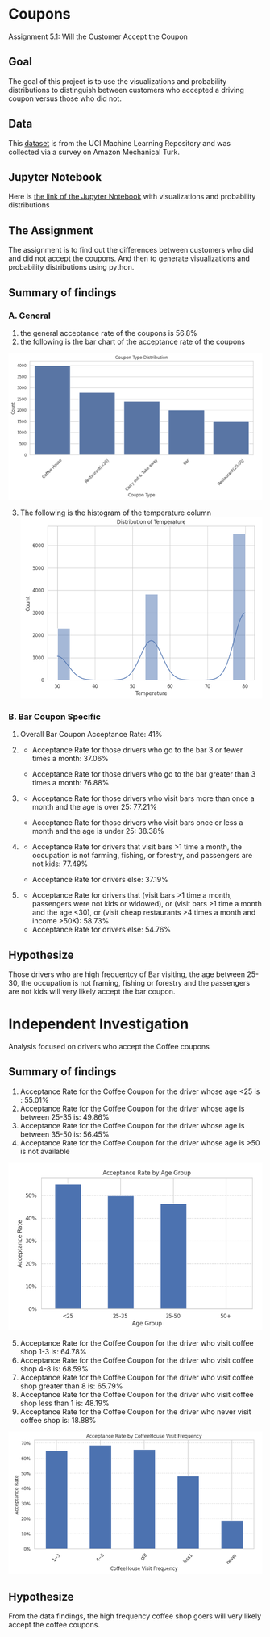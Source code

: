 # Coupons
Assignment 5.1: Will the Customer Accept the Coupon

## Goal
The goal of this project is to use the visualizations and probability distributions to distinguish between customers who accepted a driving coupon versus those who did not.

## Data
This [dataset](https://github.com/StanleyWan/Coupon/blob/main/data/coupons.csv) is from the UCI Machine Learning Repository and was collected via a survey on Amazon Mechanical Turk.

## Jupyter Notebook
Here is [the link of the Jupyter Notebook](https://github.com/StanleyWan/Coupon/blob/main/prompt.ipynb) with visualizations and probability distributions

## The Assignment
The assignment is to find out the differences between customers who did and did not accept the coupons.  And then to generate visualizations and probability distributions using python.

## Summary of findings

### A. General
1. the general acceptance rate of the coupons is 56.8%
2. the following is the bar chart of the acceptance rate of the coupons

![image_alt](https://github.com/StanleyWan/Coupon/blob/main/findings/Coupon_Type_Distribution.png)

3. The following is the histogram of the temperature column
![image_alt](https://github.com/StanleyWan/Coupon/blob/main/findings/temperature%20distribution.png)

### B. Bar Coupon Specific

1. Overall Bar Coupon Acceptance Rate: 41%

2. - Acceptance Rate for those drivers who go to the bar 3 or fewer times a month: 37.06%

   -  Acceptance Rate for those drivers who go to the bar greater than 3 times a month: 76.88%

3. -  Acceptance Rate for those drivers who visit bars more than once a month and the age is over 25: 77.21%

   -  Acceptance Rate for those drivers who visit bars once or less a month and the age is under 25: 38.38%

4. -  Acceptance Rate for drivers that visit bars >1 time a month, the occupation is not farming, fishing, or forestry, and passengers are not kids: 77.49%

   -  Acceptance Rate for drivers else: 37.19%

5. -  Acceptance Rate for drivers that (visit bars >1 time a month, passengers were not kids or widowed), or (visit bars >1 time a month and the age <30), or (visit cheap restaurants >4 times a month and income >50K): 58.73%
   -  Acceptance Rate for drivers else: 54.76%
     
## Hypothesize
Those drivers who are high frequentcy of Bar visiting, the age between 25-30,  the occupation is not framing, fishing or forestry and the passengers are not kids will very likely accept the bar coupon.

# Independent Investigation
Analysis focused on drivers who accept the Coffee coupons

## Summary of findings
1. Acceptance Rate for the Coffee Coupon for the driver whose age <25 is : 55.01%
2. Acceptance Rate for the Coffee Coupon for the driver whose age is between 25-35 is: 49.86%
3. Acceptance Rate for the Coffee Coupon for the driver whose age is between 35-50 is: 56.45%
4. Acceptance Rate for the Coffee Coupon for the driver whose age is >50 is not available

![image_alt](https://github.com/StanleyWan/Coupon/blob/main/findings/age_group.png)

5. Acceptance Rate for the Coffee Coupon for the driver who visit coffee shop 1-3 is: 64.78%
6. Acceptance Rate for the Coffee Coupon for the driver who visit coffee shop 4-8 is: 68.59%
7. Acceptance Rate for the Coffee Coupon for the driver who visit coffee shop greater than 8 is: 65.79%
8. Acceptance Rate for the Coffee Coupon for the driver who visit coffee shop less than 1 is: 48.19%
9. Acceptance Rate for the Coffee Coupon for the driver who never visit coffee shop is: 18.88%

![image_alt](https://github.com/StanleyWan/Coupon/blob/main/findings/coffee_visit.png)

## Hypothesize
From the data findings,  the high frequency coffee shop goers will very likely accept the coffee coupons.

